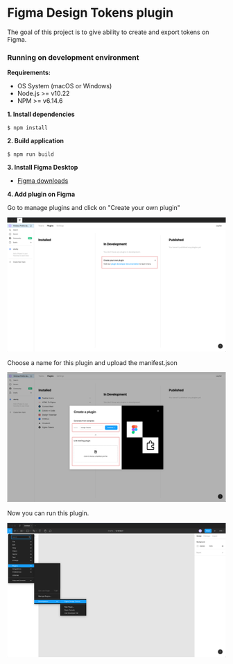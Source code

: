 # Figma Design Tokens plugin

The goal of this project is to give ability to create and export tokens on Figma.

### Running on development environment

**Requirements:**

- OS System (macOS or Windows)
- Node.js >= v10.22
- NPM >= v6.14.6

**1. Install dependencies**

```
$ npm install
```

**2. Build application**

```
$ npm run build
```

**3. Install Figma Desktop**

- [Figma downloads](https://www.figma.com/downloads/)

**4. Add plugin on Figma**

Go to manage plugins and click on "Create your own plugin"

![Figma plugins page](src/img/figma-plugins-page.png)

Choose a name for this plugin and upload the manifest.json

![Figma plugins page](src/img/figma-create-plugin-page.png)

Now you can run this plugin.

![Figma plugin](src/img/figma-plugin.png)

